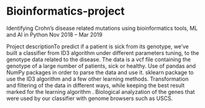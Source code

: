 # Bioinformatics-project

Identifying Crohn’s disease related mutations using bioinformatics tools, ML and AI in Python
Nov 2018 – Mar 2019

Project descriptionTo predict if a patient is sick from its genotype, we’ve built a classifier from ID3 algorithm under different parameters tuning, to the genotype data related to the disease.
The data is a vcf file containing the genotype of a large number of patients, sick or healthy.
Use of pandas and NumPy packages in order to parse the data and use it.
sklearn package to use the ID3 algorithm and a few other learning methods.
Transformation and filtering of the data in different ways, while keeping the best result marked for the learning algorithm .
Biological analyzation of the genes that were used by our classifier with genome browsers such as USCS.
